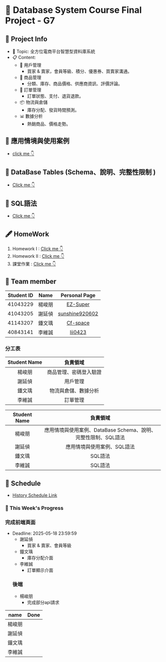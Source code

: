 # 👥 Database System Course Final Project - G7

## 📒 Project Info
* 📌 Topic: 全方位電商平台智慧型資料庫系統
* 📋 Content:
  * 👤 用戶管理
    * 買家 & 賣家，會員等級、積分、優惠券、買賣家溝通。 
  * 📜 商品管理
    * 分類、庫存、商品價格、供應商資訊、評價評論。
  * 🧾 訂單管理
    * 訂單狀態、支付、退貨退款。
  * 📦 物流與倉儲
    * 庫存分配、發貨時間預測。
  * 📊 數據分析
    * 熱銷商品、價格走勢。

## 📝 應用情境與使用案例
* [click me 👇](https://github.com/EZ-Super/Database-System-Course-Final-Project/blob/main/HomeWork/%E4%BD%9C%E6%A5%AD%E4%B8%80.md)

## 📝 DataBase Tables (Schema、說明、完整性限制 )
* [Click me 👇](https://github.com/EZ-Super/Database-System-Course-Final-Project/blob/main/code/DataIntegrityRequirements.md)

## 📝 SQL語法
* [Click me 👇](https://github.com/EZ-Super/Database-System-Course-Final-Project/blob/main/HomeWork/%E4%BD%9C%E6%A5%AD%E4%BA%8C.md)

## 🖋️ HomeWork
 1. Homework I : [Click me 👇](https://github.com/EZ-Super/Database-System-Course-Final-Project/blob/main/HomeWork/%E4%BD%9C%E6%A5%AD%E4%B8%80.md)
 2. Homework II : [Click me 👇](https://github.com/EZ-Super/Database-System-Course-Final-Project/blob/main/HomeWork/%E4%BD%9C%E6%A5%AD%E4%BA%8C.md)
 3. 課堂作業 : [Click me 👇 ](https://github.com/EZ-Super/Database-System-Course-Final-Project/blob/main/HomeWork/%E8%AA%B2%E5%A0%82%E4%BD%9C%E6%A5%AD%20I.md)

## 👾 Team member
|Student ID|Name|Personal Page|
|:---:|:---:|:----:|
|41043229|楊峻朋|[EZ-Super](https://github.com/EZ-Super)|
|41043205|謝延偵|[sunshine920602](https://github.com/EZ-Super/Database-System-Course-Final-Project/blob/main/Team%20Member/%E8%AC%9D%E5%BB%B6%E5%81%B5.md)|
|41143207|鍾文瑀|[Cf-space](https://github.com/EZ-Super/Database-System-Course-Final-Project/blob/main/Team%20Member/%E9%8D%BE%E6%96%87%E7%91%80.md)
|40843141|李維誠|[lii0423](https://github.com/EZ-Super/Database-System-Course-Final-Project/blob/main/Team%20Member/%E6%9D%8E%E7%B6%AD%E8%AA%A0.md)|


### 分工表 
|Student Name|負責領域|
|:---:|:----:|
|楊峻朋|商品管理、密碼登入驗證|
|謝延偵|用戶管理|
|鍾文瑀|物流與倉儲、數據分析|
|李維誠|訂單管理|

|Student Name|負責領域|
|:---:|:----:|
|楊峻朋|應用情境與使用案例、DataBase Schema、說明、完整性限制、SQL語法|
|謝延偵|應用情境與使用案例、SQL語法|
|鍾文瑀|SQL語法|
|李維誠|SQL語法|


## 📆 Schedule
* [History Schedule Link](https://github.com/EZ-Super/Database-System-Course-Final-Project/blob/main/schedule.md)
### 📝 This Week's Progress
### 完成前端頁面
* Deadline: 2025-05-18 23:59:59
   * 謝延偵
     * 買家 & 賣家、會員等級
   * 鐘文瑀
     * 庫存分配介面
   * 李維誠
     * 訂單顯示介面
  ### 後端
   * 楊峻朋
     * 完成部分api請求
   
|name|Done|
|:--:|:--:|
|楊峻朋||
|謝延偵||
|鐘文瑀||
|李維誠||
